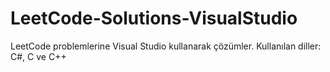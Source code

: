 # LeetCode-Solutions-VisualStudio
LeetCode problemlerine Visual Studio kullanarak çözümler. Kullanılan diller: C#, C ve C++
